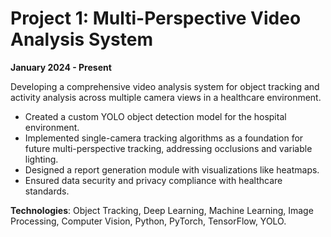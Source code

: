 # Project 1: Multi-Perspective Video Analysis System

<!-- ![Project Image](../assets/images/project1.jpg) -->

**January 2024 - Present**

Developing a comprehensive video analysis system for object tracking and activity analysis across multiple camera views in a healthcare environment.
- Created a custom YOLO object detection model for the hospital environment.
- Implemented single-camera tracking algorithms as a foundation for future multi-perspective tracking, addressing occlusions and variable lighting.
- Designed a report generation module with visualizations like heatmaps.
- Ensured data security and privacy compliance with healthcare standards.

**Technologies**: Object Tracking, Deep Learning, Machine Learning, Image Processing, Computer Vision, Python, PyTorch, TensorFlow, YOLO.
